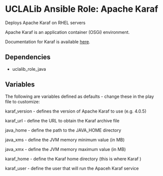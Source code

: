 # UCLALib Ansible Role: Apache Karaf

Deploys Apache Karaf on RHEL servers

Apache Karaf is an application container (OSGi) environment.

Documentation for Karaf is available [here](http://karaf.apache.org/manual/latest/).

## Dependencies

* uclalib_role_java

## Variables

The following are variables defined as defaults - change these in the play file to customize:

karaf_version - defines the version of Apache Karaf to use (e.g. 4.0.5)

karaf_url - define the URL to obtain the Karaf archive file

java_home - define the path to the JAVA_HOME directory

java_xms - define the JVM memory minimum value (in MB)

java_xmx - define the JVM memory maximum value (in MB)

karaf_home -  define the Karaf home directory (this is where Karaf )

karaf_user - define the user that will run the Apaceh Karaf service
